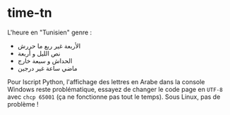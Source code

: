 # time-tn
L'heure en "Tunisien" genre :
- الأربعة غير ربع ما حررش
- نص الليل و أربعة
- الحداش و سبعة خارج
- ماضي ساعة غير درجين

Pour lscript Python, l'affichage des lettres en Arabe dans la console Windows reste problématique, essayez de changer le code page en ``UTF-8`` avec ``chcp 65001`` (ça ne fonctionne pas tout le temps). Sous Linux, pas de problème !
